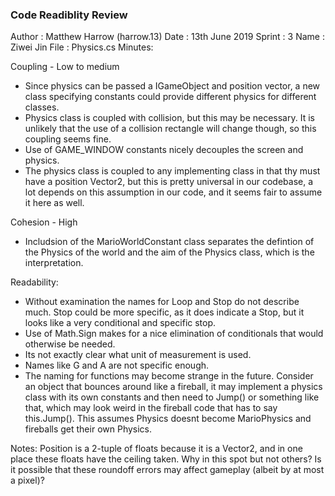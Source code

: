 ﻿
### Code Readiblity Review
Author : Matthew Harrow (harrow.13)
Date   : 13th June 2019
Sprint : 3
Name   : Ziwei Jin
File   : Physics.cs
Minutes: 

Coupling - Low to medium
- Since physics can be passed a IGameObject and position vector, a new class specifying constants could provide different physics for different classes.
- Physics class is coupled with collision, but this may be necessary. It is unlikely that the use of a collision rectangle will change though, so this coupling seems fine.
- Use of GAME_WINDOW constants nicely decouples the screen and physics.
- The physics class is coupled to any implementing class in that thy must have a position Vector2, but this is pretty universal in our codebase, a lot depends on this assumption
in our code, and it seems fair to assume it here as well. 


Cohesion - High
- Includsion of the MarioWorldConstant class separates the defintion of the Physics of the world and the aim of the Physics class, which is the interpretation.

Readability:
- Without examination the names for Loop and Stop do not describe much. Stop could be more specific, as it does indicate a Stop, but it looks like a very conditional and specific
stop. 
- Use of Math.Sign makes for a nice elimination of conditionals that would otherwise be needed.
- Its not exactly clear what unit of measurement is used. 
- Names like G and A are not specific enough. 
- The naming for functions may become strange in the future. Consider an object that bounces around like a fireball, it may implement a physics class with its own constants 
and then need to Jump() or something like that, which may look weird in the fireball code that has to say this.Jump(). This assumes Physics doesnt become MarioPhysics and fireballs get 
their own Physics. 

Notes: Position is a 2-tuple of floats because it is a Vector2, and in one place these floats have the ceiling taken. Why in this spot but not others? Is it possible that these
roundoff errors may affect gameplay (albeit by at most a pixel)?
